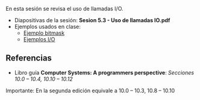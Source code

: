 En esta sesión se revisa el uso de llamadas I/O.

* Diapositivas de la sesión: **Sesion 5.3 - Uso de llamadas IO.pdf**
* Ejemplos usados en clase:
  * [Ejemplo bitmask](https://bitbucket.org/fexadom/ejemplo_bitmask)
  * [Ejemplos I/O](https://bitbucket.org/fexadom/ejemplos_io)

## Referencias
* Libro guía **Computer Systems: A programmers perspective**:
*Secciones 10.0 – 10.4, 10.10 – 10.12*
>
Importante: En la segunda edición equivale a 10.0 – 10.3, 10.8 – 10.10
